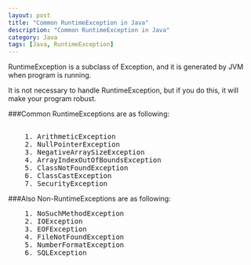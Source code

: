 ```yaml
---
layout: post
title: "Common RuntimeException in Java"
description: "Common RuntimeException in Java"
category: Java
tags: [Java, RuntimeException]
---
```


RuntimeException is a subclass of Exception, and it is generated by JVM when program is running.     

It is not necessary to handle RuntimeException, but if you do this, it will make your program robust.   

###Common RuntimeExceptions are as following:  
<pre class="brush: java">  
	1. ArithmeticException     
	2. NullPointerException    
	3. NegativeArraySizeException    
	4. ArrayIndexOutOfBoundsException    
	5. ClassNotFoundException    
	6. ClassCastException    
	7. SecurityException    
</pre>
###Also Non-RuntimeExceptions are as following:  
<pre class="brush: java">
	1. NoSuchMethodException     
	2. IOException     
	3. EOFException     
	4. FileNotFoundException     
	5. NumberFormatException     
	6. SQLException     
</pre>
